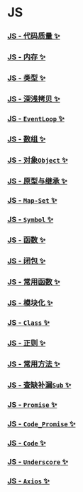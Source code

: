 # JS

### [JS - 代码质量 ✨](./code-quality.md)

### [JS - 内存 ✨](./cache.md)

### [JS - 类型 ✨](./type.md)

### [JS - 深浅拷贝 ✨](./clone.md)

### [JS - `EventLoop` ✨](./EventLoop.md)

### [JS - 数组 ✨](./Array.md)

### [JS - 对象`Object` ✨](./Object.md)

### [JS - 原型与继承 ✨](./prototype-inherit.md)

### [JS - `Map-Set` ✨](./Map-Set.md)

### [JS - `Symbol` ✨](./Symbol.md)

### [JS - 函数 ✨](./Function.md)

### [JS - 闭包 ✨](./closure.md)

### [JS - 常用函数 ✨](./common-fn.md)

### [JS - 模块化 ✨](./module.md)

### [JS - `Class` ✨](./Class.md)

### [JS - 正则 ✨](./RegExp.md)

### [JS - 常用方法 ✨](./common-methods.md)

### [JS - 查缺补漏`Sub` ✨](./Sub.md)

### [JS - `Promise` ✨](./Promise.md)

### [JS - `Code_Promise` ✨](./Code_Promise.md)

### [JS - `Code` ✨](./Code.md)

### [JS - `Underscore` ✨](./Underscore.md)

### [JS - `Axios` ✨](./Axios.md)
